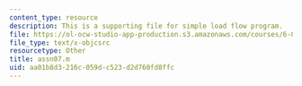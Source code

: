 ```yaml
---
content_type: resource
description: This is a supporting file for simple load flow program.
file: https://ol-ocw-studio-app-production.s3.amazonaws.com/courses/6-061-introduction-to-electric-power-systems-spring-2011/aa01b8d3216c059dc523d2d760fd8ffc_assn07.m
file_type: text/x-objcsrc
resourcetype: Other
title: assn07.m
uid: aa01b8d3-216c-059d-c523-d2d760fd8ffc
---
```

